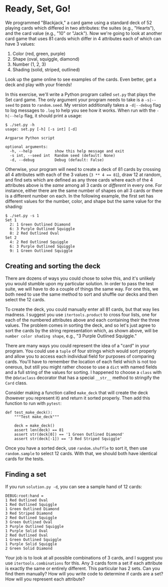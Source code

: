 # Ready, Set, Go!

We programmed "Blackjack," a card game using a standard deck of 52 playing cards which differed in two attributes: the suites (e.g., "Hearts"), and the card value (e.g., "10" or "Jack"). Now we're going to look at another card game that uses 81 cards which differ in 4 attributes each of which can have 3 values:

1. Color (red, green, purple)
2. Shape (oval, squiggle, diamond)
3. Number (1, 2, 3)
4. Shading (solid, striped, outlined)

Look up the game online to see examples of the cards. Even better, get a deck and play with your friends!

In this exercise, we'll write a Python program called `set.py` that plays the Set card game. The only argument your program needs to take is a `-s|--seed` to pass to `random.seed`. My version additionally takes a `-d|--debug` flag to log messages to `.log` to help you see how it works. When run with the `-h|--help` flag, it should print a usage:

````
$ ./set.py -h
usage: set.py [-h] [-s int] [-d]

Argparse Python script

optional arguments:
  -h, --help          show this help message and exit
  -s int, --seed int  Random seed (default: None)
  -d, --debug         Debug (default: False)
````

Otherwise, your program will need to create a deck of 81 cards by crossing all 4 attributes with each of the 3 values (`3 ** 4 == 81`), draw 12 at random, and find sets which are defined as any three cards where each of the 4 attributes above is the *same* among all 3 cards or *different* in every one. For instance, either there are the same number of shapes on all 3 cards or there is a different number on each. In the following example, the first set has different values for the number, color, and shape but the same value for the shading:

````
$ ./set.py -s 1
Set 1
  2: 1 Green Outlined Diamond
  6: 3 Purple Outlined Squiggle
  8: 2 Red Outlined Oval
Set 2
  4: 2 Red Outlined Squiggle
  6: 3 Purple Outlined Squiggle
  9: 1 Green Outlined Squiggle
````

## Creating and sorting the deck

There are dozens of ways you could chose to solve this, and it's unlikely you would stumble upon my particular solution. In order to pass the test suite, we will have to do a couple of things the same way. For one this, we both need to use the same method to sort and shuffle our decks and then select the 12 cards. 

To create the deck, you could manually enter all 81 cards, but that way lies madness. I suggest you use `itertools.product` to cross four lists, one for each of the numbered attributes above and each containing their the three values. The problem comes in sorting the deck, and so let's just agree to sort the cards by the string representation which, as shown above, will be `number color shading shape`, e.g., "3 Purple Outlined Squiggle." 

There are many ways you could represent the idea of a "card" in your program. You could use a `tuple` of four strings which would sort properly and allow you to access each individual field for purposes of comparing cards. You'll have to remember the location of each field which is not too onerous, but still you might rather choose to use a `dict` with named fields and a full string of the values for sorting. I happened to choose a `class` with the `@dataclass` decorator that has a special `__str__` method to stringify the `Card` class. 

Consider making a function called `make_deck` that will create the deck (however you represent it) and return it sorted properly. Then add this function to run with `pytest`:

````
def test_make_deck():
    """Test make_deck"""

    deck = make_deck()
    assert len(deck) == 81
    assert str(deck[0]) == '1 Green Outlined Diamond'
    assert str(deck[-1]) == '3 Red Striped Squiggle'
````

Once you have a sorted deck, use `random.shuffle` to sort it, then use `random.sample` to select 12 cards. With that, we should both have identical cards for the tests.

## Finding a set

If you run `solution.py -d`, you can see a sample hand of 12 cards:

````
DEBUG:root:hand =
1 Red Outlined Oval
1 Red Outlined Squiggle
1 Green Outlined Diamond
3 Red Striped Diamond
2 Red Outlined Squiggle
3 Green Outlined Oval
3 Purple Outlined Squiggle
1 Purple Solid Oval
2 Red Outlined Oval
1 Green Outlined Squiggle
1 Purple Solid Squiggle
2 Green Solid Diamond
````

Your job is to look at all possible combinations of 3 cards, and I suggest you use `itertools.combinations` for this. Any 3 cards form a set if each attribute is exactly the same or entirely different. This particular has 2 sets. Can you find them manually? How will you write code to determine if cards are a set? How will you represent each attribute?